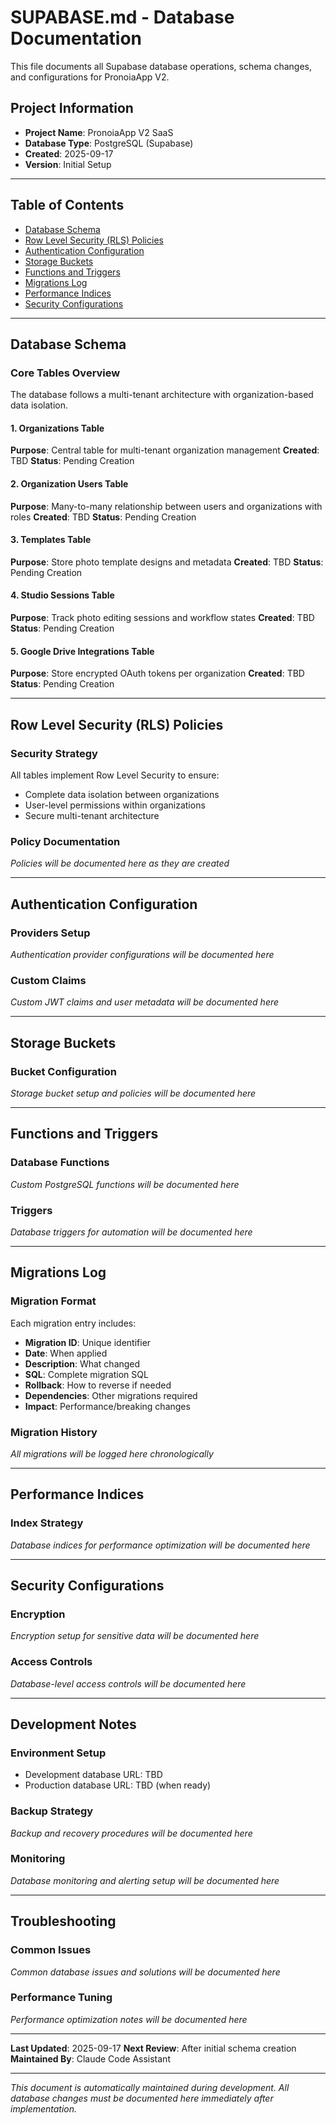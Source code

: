 # SUPABASE.md - Database Documentation

This file documents all Supabase database operations, schema changes, and configurations for PronoiaApp V2.

## Project Information
- **Project Name**: PronoiaApp V2 SaaS
- **Database Type**: PostgreSQL (Supabase)
- **Created**: 2025-09-17
- **Version**: Initial Setup

---

## Table of Contents
- [Database Schema](#database-schema)
- [Row Level Security (RLS) Policies](#row-level-security-rls-policies)
- [Authentication Configuration](#authentication-configuration)
- [Storage Buckets](#storage-buckets)
- [Functions and Triggers](#functions-and-triggers)
- [Migrations Log](#migrations-log)
- [Performance Indices](#performance-indices)
- [Security Configurations](#security-configurations)

---

## Database Schema

### Core Tables Overview
The database follows a multi-tenant architecture with organization-based data isolation.

#### 1. Organizations Table
**Purpose**: Central table for multi-tenant organization management
**Created**: TBD
**Status**: Pending Creation

#### 2. Organization Users Table
**Purpose**: Many-to-many relationship between users and organizations with roles
**Created**: TBD
**Status**: Pending Creation

#### 3. Templates Table
**Purpose**: Store photo template designs and metadata
**Created**: TBD
**Status**: Pending Creation

#### 4. Studio Sessions Table
**Purpose**: Track photo editing sessions and workflow states
**Created**: TBD
**Status**: Pending Creation

#### 5. Google Drive Integrations Table
**Purpose**: Store encrypted OAuth tokens per organization
**Created**: TBD
**Status**: Pending Creation

---

## Row Level Security (RLS) Policies

### Security Strategy
All tables implement Row Level Security to ensure:
- Complete data isolation between organizations
- User-level permissions within organizations
- Secure multi-tenant architecture

### Policy Documentation
*Policies will be documented here as they are created*

---

## Authentication Configuration

### Providers Setup
*Authentication provider configurations will be documented here*

### Custom Claims
*Custom JWT claims and user metadata will be documented here*

---

## Storage Buckets

### Bucket Configuration
*Storage bucket setup and policies will be documented here*

---

## Functions and Triggers

### Database Functions
*Custom PostgreSQL functions will be documented here*

### Triggers
*Database triggers for automation will be documented here*

---

## Migrations Log

### Migration Format
Each migration entry includes:
- **Migration ID**: Unique identifier
- **Date**: When applied
- **Description**: What changed
- **SQL**: Complete migration SQL
- **Rollback**: How to reverse if needed
- **Dependencies**: Other migrations required
- **Impact**: Performance/breaking changes

### Migration History
*All migrations will be logged here chronologically*

---

## Performance Indices

### Index Strategy
*Database indices for performance optimization will be documented here*

---

## Security Configurations

### Encryption
*Encryption setup for sensitive data will be documented here*

### Access Controls
*Database-level access controls will be documented here*

---

## Development Notes

### Environment Setup
- Development database URL: TBD
- Production database URL: TBD (when ready)

### Backup Strategy
*Backup and recovery procedures will be documented here*

### Monitoring
*Database monitoring and alerting setup will be documented here*

---

## Troubleshooting

### Common Issues
*Common database issues and solutions will be documented here*

### Performance Tuning
*Performance optimization notes will be documented here*

---

**Last Updated**: 2025-09-17
**Next Review**: After initial schema creation
**Maintained By**: Claude Code Assistant

---

*This document is automatically maintained during development. All database changes must be documented here immediately after implementation.*